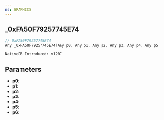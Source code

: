 ```yaml
---
ns: GRAPHICS
---
```

## _0xFA50F79257745E74

```c
// 0xFA50F79257745E74
Any _0xFA50F79257745E74(Any p0, Any p1, Any p2, Any p3, Any p4, Any p5, Any p6);
```

```
NativeDB Introduced: v1207
```

## Parameters
* **p0**:
* **p1**:
* **p2**:
* **p3**:
* **p4**:
* **p5**:
* **p6**:
